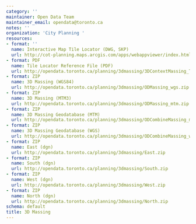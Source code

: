 ```yaml
---
category: ''
maintainer: Open Data Team
maintainer_email: opendata@toronto.ca
notes: ''
organization: 'City Planning '
resources:
- format: ''
  name: Interactive Map Tile Locator (DWG, SKP)
  url: http://cot-planning.maps.arcgis.com/apps/webappviewer/index.html?id=161511b3fd7943e39465f3d857389aab
- format: PDF
  name: Tile Locator Reference File (PDF)
  url: http://opendata.toronto.ca/planning/3dmassing/3DContextMassing_Tile_Locator.pdf
- format: ZIP
  name: 3D Massing (WGS84)
  url: http://opendata.toronto.ca/planning/3dmassing/ODMassing_wgs.zip
- format: ZIP
  name: 3D Massing (MTM3)
  url: http://opendata.toronto.ca/planning/3dmassing/ODMassing_mtm.zip
- format: ZIP
  name: 3D Massing Geodatabase (MTM)
  url: http://opendata.toronto.ca/planning/3dmassing/ODCombineMassing_mtm.gdb.zip
- format: ZIP
  name: 3D Massing Geodatabase (WGS)
  url: http://opendata.toronto.ca/planning/3dmassing/ODCombineMassing_wgs.gdb.zip
- format: ZIP
  name: East (dgn)
  url: http://opendata.toronto.ca/planning/3dmassing/East.zip
- format: ZIP
  name: South (dgn)
  url: http://opendata.toronto.ca/planning/3dmassing/South.zip
- format: ZIP
  name: West (dgn)
  url: http://opendata.toronto.ca/planning/3dmassing/West.zip
- format: ZIP
  name: North (dgn)
  url: http://opendata.toronto.ca/planning/3dmassing/North.zip
schema: default
title: 3D Massing
---
```

